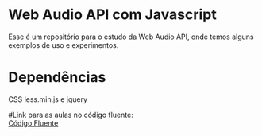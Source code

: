 # Web Audio API com Javascript

Esse é um repositório para o estudo da Web Audio API, onde temos alguns exemplos de uso e experimentos.

# Dependências

CSS less.min.js e jquery

#Link para as aulas no código fluente:<br>
[Código Fluente](https://www.codigofluente.com.br/algoritmo-linguagem-de-programacao/curso-de-javascript/javascript-web-audio-api/)